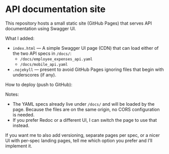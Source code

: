 # API documentation site

This repository hosts a small static site (GitHub Pages) that serves API documentation using Swagger UI.

What I added:

- `index.html` — A simple Swagger UI page (CDN) that can load either of the two API specs in `/docs/`:
  - `/docs/employee_expenses_api.yaml`
  - `/docs/mobile_api.yaml`
- `.nojekyll` — present to avoid GitHub Pages ignoring files that begin with underscores (if any).

How to deploy (push to GitHub):


Notes:

- The YAML specs already live under `/docs/` and will be loaded by the page. Because the files are on the same origin, no CORS configuration is needed.
- If you prefer Redoc or a different UI, I can switch the page to use that instead.

If you want me to also add versioning, separate pages per spec, or a nicer UI with per-spec landing pages, tell me which option you prefer and I’ll implement it.

